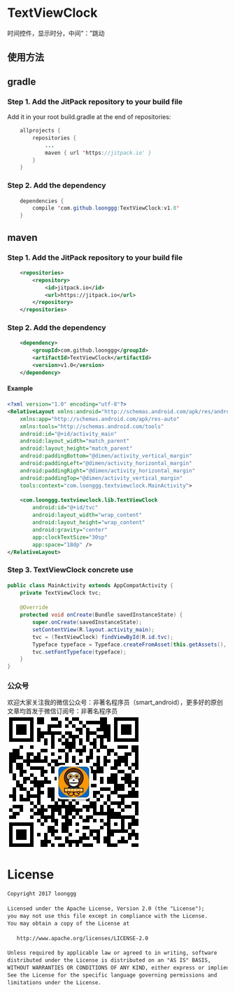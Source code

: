 # TextViewClock
时间控件，显示时分，中间”：”跳动

## 使用方法

## gradle
### Step 1. Add the JitPack repository to your build file
Add it in your root build.gradle at the end of repositories:
```java
	allprojects {
		repositories {
			...
			maven { url 'https://jitpack.io' }
		}
	}
```

### Step 2. Add the dependency
```java
	dependencies {
	    compile 'com.github.loonggg:TextViewClock:v1.0'
	}
 ```
 
## maven
### Step 1. Add the JitPack repository to your build file  
```xml
	<repositories>
		<repository>
		    <id>jitpack.io</id>
		    <url>https://jitpack.io</url>
		</repository>
	</repositories>
```

### Step 2. Add the dependency
```xml
	<dependency>
	    <groupId>com.github.loonggg</groupId>
	    <artifactId>TextViewClock</artifactId>
	    <version>v1.0</version>
	</dependency>
```

#### Example
```xml
<?xml version="1.0" encoding="utf-8"?>
<RelativeLayout xmlns:android="http://schemas.android.com/apk/res/android"
    xmlns:app="http://schemas.android.com/apk/res-auto"
    xmlns:tools="http://schemas.android.com/tools"
    android:id="@+id/activity_main"
    android:layout_width="match_parent"
    android:layout_height="match_parent"
    android:paddingBottom="@dimen/activity_vertical_margin"
    android:paddingLeft="@dimen/activity_horizontal_margin"
    android:paddingRight="@dimen/activity_horizontal_margin"
    android:paddingTop="@dimen/activity_vertical_margin"
    tools:context="com.loonggg.textviewclock.MainActivity">

    <com.loonggg.textviewclock.lib.TextViewClock
        android:id="@+id/tvc"
        android:layout_width="wrap_content"
        android:layout_height="wrap_content"
        android:gravity="center"
        app:clockTextSize="30sp"
        app:space="18dp" />
</RelativeLayout>
```

### Step 3. TextViewClock concrete use 
```java
public class MainActivity extends AppCompatActivity {
    private TextViewClock tvc;

    @Override
    protected void onCreate(Bundle savedInstanceState) {
        super.onCreate(savedInstanceState);
        setContentView(R.layout.activity_main);
        tvc = (TextViewClock) findViewById(R.id.tvc);
        Typeface typeface = Typeface.createFromAsset(this.getAssets(), "fonts/weds.ttf");
        tvc.setFontTypeface(typeface);
    }
}
```
### 公众号
欢迎大家关注我的微信公众号：非著名程序员（smart_android），更多好的原创文章均首发于微信订阅号：非著名程序员
![](https://raw.githubusercontent.com/loonggg/BlogImages/master/%E5%85%AC%E4%BC%97%E5%8F%B7%E4%BA%8C%E7%BB%B4%E7%A0%81/erweima.jpg)

# License
```xml
Copyright 2017 loonggg

Licensed under the Apache License, Version 2.0 (the "License");
you may not use this file except in compliance with the License.
You may obtain a copy of the License at

   http://www.apache.org/licenses/LICENSE-2.0

Unless required by applicable law or agreed to in writing, software
distributed under the License is distributed on an "AS IS" BASIS,
WITHOUT WARRANTIES OR CONDITIONS OF ANY KIND, either express or implied.
See the License for the specific language governing permissions and
limitations under the License.
```
